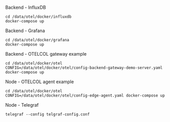 Backend - InfluxDB
```
cd /data/otel/docker/influxdb
docker-compose up
```

Backend - Grafana
```
cd /data/otel/docker/grafana
docker-compose up
```

Backend - OTELCOL gateway example
```
cd /data/otel/docker/otel 
CONFIG=/data/otel/docker/otel/config-backend-gateway-demo-server.yaml docker-compose up
```

Node - OTELCOL agent example
```
cd /data/otel/docker/otel 
CONFIG=/data/otel/docker/otel/config-edge-agent.yaml docker-compose up
```

Node - Telegraf

```
telegraf --config telgraf-config.conf
```

